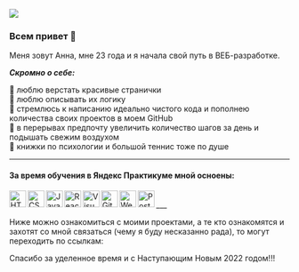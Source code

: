![](https://limousinesolutions.com/images/inner_banner2.jpg)
### Всем привет 👋
Меня зовут Анна, мне 23 года и я начала свой путь в ВЕБ-разработке.
<br />

***Скромно о себе:***        

:dart: люблю верстать красивые странички             
:dart: люблю описывать их логику                  
:dart: стремлюсь к написанию идеально чистого кода и пополнею количества своих проектов в моем GitHub              
:dart: в перерывах предпочту увеличить количество шагов за день и подышать свежим воздухом            
:dart: книжки по психологии и большой теннис тоже по душе       

___

#### За время обучения в Яндекс Практикуме мной осноены:
<img align = 'left' alt ='HTML' width ='30px' src ='https://upload.wikimedia.org/wikipedia/commons/thumb/2/21/Devicon-html5-plain-wordmark.svg/1024px-Devicon-html5-plain-wordmark.svg.png'>
<img align = 'left' alt ='CSS' width ='30px' src ='https://revvster.in/wp-content/uploads/2019/02/css3-logo-png-transparent-1920x1920.png'>
<img align = 'left' alt ='JavaScript' width ='30px' src ='https://www.cischool.ru/wp-content/uploads/2021/04/Depositphotos_41138921_l-2015.jpg'>
<img align = 'left' alt ='React' width ='30px' src ='https://magantigroupllc.com/images/tech-logos/react-native.png'>
<img align = 'left' alt ='VisualStudioCode' width ='30px' src ='https://miro.medium.com/max/1200/1*AmHbL-hnvRD6JJGruVu64A.png'>
<img align = 'left' alt ='GitHub' width ='30px' src ='https://avatars.mds.yandex.net/i?id=ee4313d305f77272934966bbb7fff6b3-5507408-images-thumbs&n=13'>
<img align = 'left' alt ='Webpack' width ='30px' src ='https://depix.ru/uploads/Page/246/webpack.svg'>
<img align = 'left' alt ='Postman' width ='30px' src ='https://opencollective-production.s3.us-west-1.amazonaws.com/2321f5d0-fc67-11e9-9830-d51d2d868de4.png'>

<br />
___

Ниже можно ознакомиться с моими проектами, а те кто ознакомятся и захотят со мной связаться (чему я буду несказанно рада), то могут переходить по ссылкам:

Спасибо за уделенное время и с Наступающим Новым 2022 годом!!!
